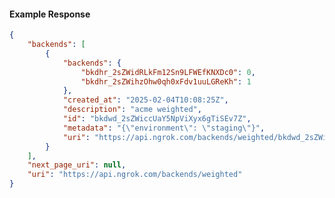 <!-- Code generated for API Clients. DO NOT EDIT. -->

#### Example Response

```json
{
	"backends": [
		{
			"backends": {
				"bkdhr_2sZWidRLkFm12Sn9LFWEfKNXDc0": 0,
				"bkdhr_2sZWihzOhw0qh0xFdv1uuLGReKh": 1
			},
			"created_at": "2025-02-04T10:08:25Z",
			"description": "acme weighted",
			"id": "bkdwd_2sZWiccUaY5NpViXyx6gTiSEv7Z",
			"metadata": "{\"environment\": \"staging\"}",
			"uri": "https://api.ngrok.com/backends/weighted/bkdwd_2sZWiccUaY5NpViXyx6gTiSEv7Z"
		}
	],
	"next_page_uri": null,
	"uri": "https://api.ngrok.com/backends/weighted"
}
```
